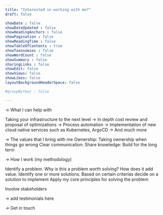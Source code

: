 ```yaml
---
title: "Interested in working with me?"
draft: false

showDate : false
showDateUpdated : false
showHeadingAnchors : false
showPagination : false
showReadingTime : false
showTableOfContents : true
showTaxonomies : false 
showWordCount : false
showSummary : false
sharingLinks : false
showEdit: false
showViews: false
showLikes: false
layoutBackgroundHeaderSpace: false

#groupByYear : false

---
```


-> What I can help with

Taking your infrastructure to the next level
-> In depth cost review and proposal of optimizations
-> Process automation
-> Implementation of new cloud native services such as Kubernetes, ArgoCD
-> And much more

-> The values that I bring with me
Ownership: Taking ownership when things go wrong
Clear communication: 
Share knowledge:
Build for the long term 

-> How I work (my methodology)

Identify a problem. Why is this a problem worth solving? How does it add value.
Identify one or more solutions. Based on certain criterias decide on a solution to implement
Apply my core principles for solving the problem

Involve stakeholders

-> add testimonials here

-> Get in touch